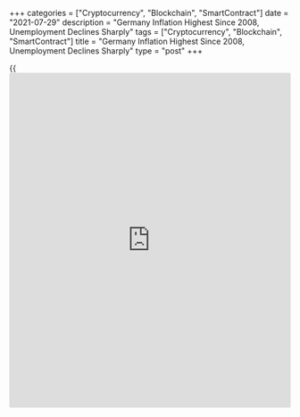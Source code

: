 +++
categories = ["Cryptocurrency", "Blockchain", "SmartContract"]
date = "2021-07-29"
description = "Germany Inflation Highest Since 2008, Unemployment Declines Sharply"
tags = ["Cryptocurrency", "Blockchain", "SmartContract"]
title = "Germany Inflation Highest Since 2008, Unemployment Declines Sharply"
type = "post"
+++

{{<iframe id="large-banner" src="https://www.bounty.group/#slide=4.0" width="100%" height="600" scrolling="no" style="border: 0px solid rgb(216, 221, 230); border-radius: 3px;">}}

Germany's inflation accelerated in July to the highest level since 2008,
mainly due to the base effect, flash data from Destatis revealed on
Thursday.

Separate official data showed that the unemployment declined more-than-
expected in July as employers hired more staff following the easing of
COVID-19 restrictions.

Inflation based on the harmonized index of consumer prices, which is
meant for EU comparison, advanced to 3.1 percent from 2.1 percent in
June. This was the highest since 2008 and well above economists'
forecast of 2.9 percent.

Harmonized inflation has stayed above 2 percent since April 2021.

On July 8, the European Central Bank adopted a symmetric 2 percent
inflation target that will allow a temporary overshoot in inflation.

Consumer price inflation accelerated to 3.8 percent in July from 2.3
percent in June. Economists had forecast the rate to rise moderately to
3.3 percent.

The increase in inflation was caused by a base effect, as the value-
added tax rates were temporarily reduced in July 2020 on account of the
[coronavirus][1] crisis.

Higher producer prices on the back of supply chain disruptions, higher
commodity prices and the gradual reopening of the [economy][2] are all
impacting consumer prices,  
Carsten Brzeski, an ING economist, said. Together with the reversal of
the German VAT rate, headline inflation could even exceed 4 percent
towards the end of the year.

Ralph Solveen, an economist at Commerzbank said, at the beginning of
next year, the inflation rate will fall again, at least due to the
elimination of the VAT effect.

Solveen expects the problems in the supply chains to be gradually
overcome around the turn of the year and demand to normalize. This
should also slow the rise in goods prices.

On a monthly basis, consumer prices grew 0.9 percent, much faster than
the expected rate of 0.5 percent. Final results for July will be
published on August 11.

Month-on-month, the HICP gained 0.5 percent, in line with expectations
but above 0.4 percent rise in June.

Elsewhere, the number of people out of work decreased 91,000 from June,
when it was down by 39,000, the Federal Labor Agency reported Thursday.
Economists had forecast a moderate fall of 28,000.

The unemployment rate fell to 5.7 percent in July from 5.9 percent in
June. The rate was forecast to fall marginally to 5.8 percent.

The situation on the labor market continues to improve, said Federal
Employment Agency CEO Detlef Scheele.

Unemployment and underemployment continued to fall sharply despite the
start of the summer break, Scheele noted. Employment growth continues
and companies are increasingly looking for new staff.

For comments and feedback [contact](https://www.playgroundfx.com/contact/): editorial@rtt[news](https://www.letsplayfx.com/blog/forex-news-website/).com

[Economic News][2]

 **What parts of the world are seeing the best (and worst) economic
performances lately? Click[here][3] to check out our [Econ Scorecard][3]
and find out! See up-to-the-moment [ranking](https://www.playgroundfx.com/blog/crypto-exchange-ranking/)s for the best and worst
performers in [GDP][4], [unemployment rate][5], [inflation][6] and much
more.**

   1. www.rtt[news](https://www.letsplayfx.com/blog/forex-news-website/).com/list/coronavirus.aspx
   2. www.rtt[news](https://www.letsplayfx.com/blog/forex-news-website/).com/Content/EconomicNews.aspx
   3. www.rtt[news](https://www.letsplayfx.com/blog/forex-news-website/).com/economic-scorecard/world-rank/retail-sales/highest-performance.aspx
   4. www.rtt[news](https://www.letsplayfx.com/blog/forex-news-website/).com/economic-scorecard/world-rank/GDP/highest-performance.aspx
   5. www.rtt[news](https://www.letsplayfx.com/blog/forex-news-website/).com/economic-scorecard/world-rank/unemployment-rate/lowest-performance.aspx
   6. www.rtt[news](https://www.letsplayfx.com/blog/forex-news-website/).com/economic-scorecard/world-rank/CPI/highest-performance.aspx